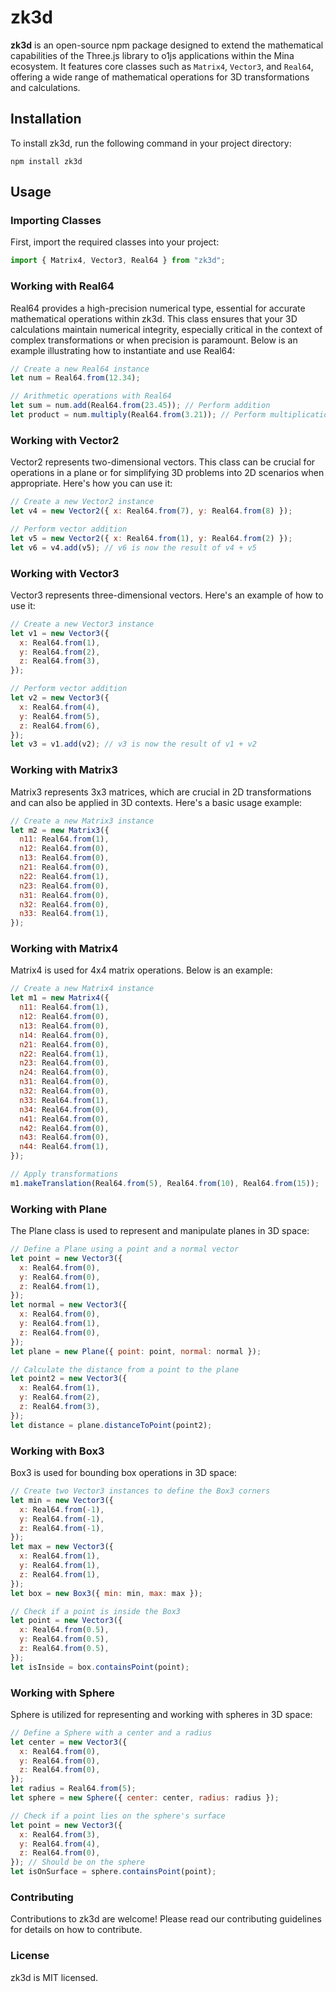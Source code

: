 # zk3d

**zk3d** is an open-source npm package designed to extend the mathematical capabilities of the Three.js library to o1js applications within the Mina ecosystem. It features core classes such as `Matrix4`, `Vector3`, and `Real64`, offering a wide range of mathematical operations for 3D transformations and calculations.

## Installation

To install zk3d, run the following command in your project directory:

```shell
npm install zk3d
```

## Usage

### Importing Classes

First, import the required classes into your project:

```javascript
import { Matrix4, Vector3, Real64 } from "zk3d";
```

### Working with Real64

Real64 provides a high-precision numerical type, essential for accurate mathematical operations within zk3d. This class ensures that your 3D calculations maintain numerical integrity, especially critical in the context of complex transformations or when precision is paramount. Below is an example illustrating how to instantiate and use Real64:

```javascript
// Create a new Real64 instance
let num = Real64.from(12.34);

// Arithmetic operations with Real64
let sum = num.add(Real64.from(23.45)); // Perform addition
let product = num.multiply(Real64.from(3.21)); // Perform multiplication
```

### Working with Vector2

Vector2 represents two-dimensional vectors. This class can be crucial for operations in a plane or for simplifying 3D problems into 2D scenarios when appropriate. Here's how you can use it:

```javascript
// Create a new Vector2 instance
let v4 = new Vector2({ x: Real64.from(7), y: Real64.from(8) });

// Perform vector addition
let v5 = new Vector2({ x: Real64.from(1), y: Real64.from(2) });
let v6 = v4.add(v5); // v6 is now the result of v4 + v5
```

### Working with Vector3

Vector3 represents three-dimensional vectors. Here's an example of how to use it:

```javascript
// Create a new Vector3 instance
let v1 = new Vector3({
  x: Real64.from(1),
  y: Real64.from(2),
  z: Real64.from(3),
});

// Perform vector addition
let v2 = new Vector3({
  x: Real64.from(4),
  y: Real64.from(5),
  z: Real64.from(6),
});
let v3 = v1.add(v2); // v3 is now the result of v1 + v2
```

### Working with Matrix3

Matrix3 represents 3x3 matrices, which are crucial in 2D transformations and can also be applied in 3D contexts. Here's a basic usage example:

```javascript
// Create a new Matrix3 instance
let m2 = new Matrix3({
  n11: Real64.from(1),
  n12: Real64.from(0),
  n13: Real64.from(0),
  n21: Real64.from(0),
  n22: Real64.from(1),
  n23: Real64.from(0),
  n31: Real64.from(0),
  n32: Real64.from(0),
  n33: Real64.from(1),
});
```

### Working with Matrix4

Matrix4 is used for 4x4 matrix operations. Below is an example:

```javascript
// Create a new Matrix4 instance
let m1 = new Matrix4({
  n11: Real64.from(1),
  n12: Real64.from(0),
  n13: Real64.from(0),
  n14: Real64.from(0),
  n21: Real64.from(0),
  n22: Real64.from(1),
  n23: Real64.from(0),
  n24: Real64.from(0),
  n31: Real64.from(0),
  n32: Real64.from(0),
  n33: Real64.from(1),
  n34: Real64.from(0),
  n41: Real64.from(0),
  n42: Real64.from(0),
  n43: Real64.from(0),
  n44: Real64.from(1),
});

// Apply transformations
m1.makeTranslation(Real64.from(5), Real64.from(10), Real64.from(15));
```

### Working with Plane

The Plane class is used to represent and manipulate planes in 3D space:

```javascript
// Define a Plane using a point and a normal vector
let point = new Vector3({
  x: Real64.from(0),
  y: Real64.from(0),
  z: Real64.from(1),
});
let normal = new Vector3({
  x: Real64.from(0),
  y: Real64.from(1),
  z: Real64.from(0),
});
let plane = new Plane({ point: point, normal: normal });

// Calculate the distance from a point to the plane
let point2 = new Vector3({
  x: Real64.from(1),
  y: Real64.from(2),
  z: Real64.from(3),
});
let distance = plane.distanceToPoint(point2);
```

### Working with Box3

Box3 is used for bounding box operations in 3D space:

```javascript
// Create two Vector3 instances to define the Box3 corners
let min = new Vector3({
  x: Real64.from(-1),
  y: Real64.from(-1),
  z: Real64.from(-1),
});
let max = new Vector3({
  x: Real64.from(1),
  y: Real64.from(1),
  z: Real64.from(1),
});
let box = new Box3({ min: min, max: max });

// Check if a point is inside the Box3
let point = new Vector3({
  x: Real64.from(0.5),
  y: Real64.from(0.5),
  z: Real64.from(0.5),
});
let isInside = box.containsPoint(point);
```

### Working with Sphere

Sphere is utilized for representing and working with spheres in 3D space:

```javascript
// Define a Sphere with a center and a radius
let center = new Vector3({
  x: Real64.from(0),
  y: Real64.from(0),
  z: Real64.from(0),
});
let radius = Real64.from(5);
let sphere = new Sphere({ center: center, radius: radius });

// Check if a point lies on the sphere's surface
let point = new Vector3({
  x: Real64.from(3),
  y: Real64.from(4),
  z: Real64.from(0),
}); // Should be on the sphere
let isOnSurface = sphere.containsPoint(point);
```

### Contributing

Contributions to zk3d are welcome! Please read our contributing guidelines for details on how to contribute.

### License

zk3d is MIT licensed.
